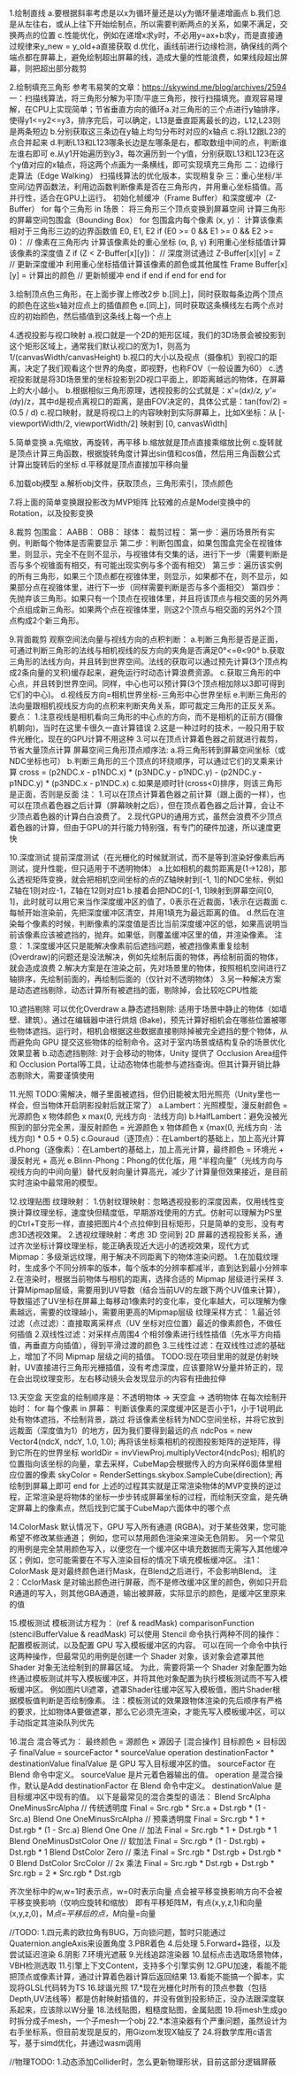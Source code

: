 
1.绘制直线
    a.要根据斜率考虑是以x为循环量还是以y为循环量递增画点
    b.我们总是从左往右，或从上往下开始绘制点，所以需要判断两点的关系，如果不满足，交换两点的位置
    c.性能优化，例如在递增x求y时，不必用y=ax+b求y，而是直接通过规律来y_new = y_old+a直接获取
    d.优化，画线前进行边缘检测，确保线的两个端点都在屏幕上，避免绘制超出屏幕的线，造成大量的性能浪费，如果线段超出屏幕，则把超出部分裁剪

2.绘制填充三角形
    参考韦易笑的文章：https://skywind.me/blog/archives/2594
    一：​​扫描线算法​​，将三角形分解为平顶/平底三角形，按行扫描填充。直观容易理解，在CPU上实现简单；​​节省垂直方向的循环​​
        a.对三角形的三个点进行y轴排序，使得y1<=y2<=y3，排序完后，可以确定，L13是垂直距离最长的边，L12,L23则是两条短边
        b.分别获取这三条边在y轴上均匀分布时对应的x轴点
        c.将L12跟L23的点合并起来
        d.判断L13和L123哪条长边是左哪条是右，都取数组中间的点，判断谁左谁右即可
        e.从y1开始遍历到y3，每次遍历到一个y值，分别获取L13和L123在这个y值对应的x轴点，将这两个点画为一条横线，即可实现填充三角形
    二：边缘行走算法（Edge Walking）
        扫描线算法的优化版本，实现稍复杂
    三：重心坐标/半空间/边界函数法​​，利用边函数判断像素是否在三角形内，并用重心坐标插值。高并行性，适合在GPU上运行。
        初始化帧缓冲（Frame Buffer）和深度缓冲（Z-Buffer）
        for 每个三角形 in 场景：
            将三角形三个顶点变换到屏幕空间
            计算三角形的屏幕空间包围盒（Bounding Box）
            for 包围盒内每个像素 (x, y)：
                计算该像素相对于三角形三边的边界函数值 E0, E1, E2
                if (E0 >= 0 && E1 >= 0 && E2 >= 0)： // 像素在三角形内
                    计算该像素处的重心坐标 (α, β, γ)
                    利用重心坐标插值计算该像素的深度值 Z
                    if (Z < Z-Buffer[x][y])： // 深度测试通过
                        Z-Buffer[x][y] = Z // 更新深度缓冲
                        利用重心坐标插值计算该像素的颜色或其他属性
                        Frame Buffer[x][y] = 计算出的颜色 // 更新帧缓冲
                    end if
                end if
            end for
        end for

3.绘制顶点色三角形，在上面步骤上修改2步
    b.[同上]，同时获取每条边两个顶点的颜色在这些x轴对应点上的插值颜色
    e.[同上]，同时获取这条横线左右两个点对应的初始颜色，然后插值到这条线上每一个点上

4.透视投影与视口映射
    a.视口就是一个2D的矩形区域，我们的3D场景会被投影到这个矩形区域上，通常我们默认视口的宽为1，则高为1/(canvasWidth/canvasHeight)
    b.视口的大小以及视点（摄像机）到视口的距离，决定了我们观看这个世界的角度，即视野，也称FOV（一般设置为60）
    c.透视投影就是将3D场景里的坐标投影到2D视口平面上，即距离越远的物体，在屏幕上的大小越小。
    b.根据相似三角形原理，透视投影的公式就是：x'=(d*x)/z, y'=(d*y)/z，其中d是视点离视口的距离，是由FOV决定的，具体公式是：tan(fov/2) = (0.5 / d)
    c.视口映射，就是将视口上的内容映射到实际屏幕上，比如X坐标：从 [-viewportWidth/2, viewportWidth/2] 映射到 [0, canvasWidth]

5.简单变换
    a.先缩放，再旋转，再平移
    b.缩放就是顶点直接乘缩放比例
    c.旋转就是顶点计算三角函数，根据旋转角度计算出sin值和cos值，然后用三角函数公式计算出旋转后的坐标
    d.平移就是顶点直接加平移向量

6.加载obj模型
    a.解析obj文件，获取顶点，三角形索引，顶点颜色

7.将上面的简单变换跟投影改为MVP矩阵
    比较难的点是Model变换中的Rotation，以及投影变换

8.裁剪
    包围盒：
        AABB：
        OBB：
        球体：
    裁剪过程：
        第一步：遍历场景所有实例，判断每个物体是否需要显示
        第二步：判断包围盒，如果包围盒完全在视锥体里，则显示，完全不在则不显示，与视锥体有交集的话，进行下一步（需要判断是否与多个视锥面有相交，有可能出现实例与多个面有相交）
        第三步：遍历该实例的所有三角形，如果三个顶点都在视锥体里，则显示，如果都不在，则不显示，如果部分点在视锥体里，进行下一步（同样需要判断是否与多个面相交）
        第四步：先抛弃该三角形。如果只有一个顶点在视锥体里，并且将该顶点与相交面的另外两个点组成新三角形。如果两个点在视锥体里，则这2个顶点与相交面的另外2个顶点构成2个新三角形。

9.背面裁剪
    观察空间法向量与视线方向的点积判断：
        a.判断三角形是否是正面，可通过判断三角形的法线与相机视线的反方向的夹角是否满足0°<=θ<90°
        b.获取三角形的法线方向，并且转到世界空间。法线的获取可以通过预先计算(3个顶点构成2条向量的叉积)缓存起来，避免运行时动态计算浪费资源。
        c.获取三角形的中心点，并且转到世界空间。同样，中心也可以预计算(3个顶点相加除以3即可得到它们的中心)。
        d.视线反方向=相机世界坐标-三角形中心世界坐标
        e.判断三角形的法向量跟相机视线反方向的点积来判断夹角关系，即可裁定三角形的正反关系。
        要点：
        1.注意视线是相机看向三角形的中心点的方向，而不是相机的正前方(摄像机朝向)，当时在这里卡很久一直计算错误
        2.这是一种过时的技术，一般只用于软件光栅化，现在的GPU计算不用这种
        3.可以在顶点计算着色器之前就进行裁剪，节省大量顶点计算
    屏幕空间三角形顶点顺序法:
        a.将三角形转到屏幕空间坐标（或NDC坐标也可）
        b.判断三角形的三个顶点的环绕顺序，可以通过它们的叉乘来计算
            cross = (p2NDC.x - p1NDC.x) * (p3NDC.y - p1NDC.y) - (p2NDC.y - p1NDC.y) * (p3NDC.x - p1NDC.x)
        c.如果是顺时针(cross<0)排序，则该三角形是正面，否则是反面
        注：
        1.可以在顶点计算着色器之前计算（跟上面的一样），也可以在顶点着色器之后计算（屏幕映射之后），但在顶点着色器之后计算，会让不少顶点着色器的计算白白浪费了。
        2.现代GPU的通用方式，虽然会浪费不少顶点着色器的计算，但由于GPU的并行能力特别强，有专门的硬件加速，所以速度更快

10.深度测试
    提前深度测试（在光栅化的时候就测试，而不是等到渲染好像素后再测试，提升性能，但只适用于不透明物体）
    a.比如相机的裁剪距离是(1->128)，那么透视矩阵变换，就会把相机空间坐标的点的Z轴映射到[-1, 1]的NDC坐标，例如Z轴在1则对应-1，Z轴在12则对应1
    b.接着会把NDC的[-1, 1]映射到屏幕空间[0, 1]，此时就可以用它来当作深度缓冲区的值了，0表示在近裁面，1表示在远裁面
    c.每帧开始渲染前，先把深度缓冲区清空，并用1填充为最远距离的值。
    d.然后在渲染每个像素的时候，判断像素的深度值是否比当前深度缓冲区的低，如果高说明当前该像素应该被遮挡的，抛弃。如果低，则覆盖缓冲区里的值，并渲染像素。
    注意：
    1.深度缓冲区只是能解决像素前后遮挡问题，被遮挡像素重复绘制(Overdraw)的问题还是没法解决，例如先绘制后面的物体，再绘制前面的物体，就会造成浪费
    2.解决方案是在渲染之前，先对场景里的物体，按照相机空间进行Z轴排序，先绘制前面的，再绘制后面的（仅针对不透明物体）
    3.另一种解决方案是动态遮挡剔除，动态计算所有被遮挡的面，剔除掉，会比较吃CPU性能

10.遮挡剔除
    可以优化Overdraw
    ​a.​静态遮挡剔除​​: 适用于场景中静止的物体（如墙壁、建筑）。通过在编辑器中进行​​烘焙 (Bake)​​，预先计算好相机会在哪些位置被哪些物体遮挡。运行时，相机会根据这些数据直接剔除掉被完全遮挡的​​整个物体​​，从而避免向 GPU 提交这些物体的绘制命令。这对于室内场景或结构复杂的场景优化效果显著
    b.​动态遮挡剔除​​: 对于会移动的物体，Unity 提供了 Occlusion Area组件和 Occlusion Portal等工具，让动态物体也能参与遮挡查询。但其计算开销比静态剔除大，需要谨慎使用

11.光照
    TODO:需解决，帽子里面被遮挡，但仍旧能被太阳光照亮（Unity里也一样会，但当物体开启阴影投射后就正常了）
    a.Lambert：光照模型，漫反射颜色 = 光源颜色 x 物体颜色 x max(0, 光线方向 · 法线方向)
    b.HalfLambert：避免没被光照到的部分完全黑，漫反射颜色 = 光源颜色 x 物体颜色 x {max(0, 光线方向 · 法线方向) * 0.5 + 0.5}
    c.Gouraud（逐顶点）：在Lambert的基础上，加上高光计算
    d.Phong（逐像素）：在Lambert的基础上，加上高光计算，最终颜色 = 环境光 + 漫反射光 + 高光
    e.Blinn-Phong：Phong的优化版，用 “半程向量”（光线方向与视线方向的中间向量）替代反射向量计算高光，减少了计算量但效果接近，是目前实时渲染中最常用的模型。

12.纹理贴图
    纹理映射：
        1.仿射纹理映射：忽略透视投影的深度因素，仅用线性变换计算纹理坐标，速度快但精度低，早期游戏使用的方式。仿射可以理解为PS里的Ctrl+T变形一样，直接把图片4个点拉伸到目标矩形，只是简单的变形，没有考虑3D透视效果。
        2.透视纹理映射：考虑 3D 空间到 2D 屏幕的透视投影关系，通过齐次坐标计算纹理坐标，能正确表现近大远小的透视效果，现代方式
    Mipmap：多级渐远纹理，用于解决不同距离下的物体渲染问题。
        1.在加载纹理时，生成多个不同分辨率的版本，每个版本的分辨率都减半，直到达到最小分辨率
        2.在渲染时，根据当前物体与相机的距离，选择合适的 Mipmap 层级进行采样
        3.计算Mipmap层级，需要用到UV导数（结合当前UV的左跟下两个UV值来计算），导数描述了UV坐标在屏幕上每移动1像素时的变化率，变化率越大，可以理解为像素越远，需要的纹理越小，需要用更高的Mipmap层级
    纹理采样方式：
        1.最近邻过滤（点过滤）：直接取离采样点（UV 坐标对应位置）最近的像素颜色，不做任何插值
        2.双线性过滤：对采样点周围4 个相邻像素进行线性插值（先水平方向插值，再垂直方向插值），得到平滑过渡的颜色
        3.三线性过滤：在双线性过滤的基础上，增加了不同 Mipmap 层级之间的插值。
    TODO:现在项目里用的就是仿射映射，UV直接进行三角形光栅插值，没有考虑深度，应该要除W分量并矫正的，现在会出现纹理变形，左右移动镜头会发现显示的内容有扭曲拉伸

13.天空盒
    天空盒的绘制顺序是：不透明物体 -> 天空盒 -> 透明物体
    在每次绘制开始时：
    for 每个像素 in 屏幕：
        判断该像素的深度缓冲区是否小于1，小于1说明此处有物体遮挡，不绘制背景，跳过
        将该像素坐标转为NDC空间坐标，并将它放到远裁面（深度值为1）的地方，因为我们要得到最远的点
            ndcPos = new Vector4(ndcX, ndcY, 1.0, 1.0);
        再将该坐标乘相机的视图投影矩阵的逆矩阵，得到它所在的世界坐标
            worldDir = invViewProj.multiplyVector4(ndcPos);
        相机的位置指向该坐标的向量，拿去采样，CubeMap会根据传入的方向采样6面体里相应位置的像素
            skyColor = RenderSettings.skybox.SampleCube(direction);
        再绘制到屏幕上即可
    end for
    上述的过程其实就是正常渲染物体的MVP变换的逆过程，正常渲染是将物体的坐标一步步转成屏幕坐标的过程，而绘制天空盒，是先确定屏幕上的像素点，然后找到它属于CubeMap六面体中的哪个点

14.ColorMask
    默认情况下，GPU 写入所有通道 (RGBA)。对于某些效果，您可能希望不修改某些通道；
    例如，您可以禁用颜色渲染来渲染无色阴影。
    另一个常见的用例是完全禁用颜色写入，以便您在一个缓冲区中填充数据而无需写入其他缓冲区；例如，您可能需要在不写入渲染目标的情况下填充模板缓冲区。
    注1：ColorMask 是对最终颜色进行Mask，在Blend之后进行，不会影响Blend。
    注2：CclorMask 是对输出颜色进行屏蔽，而不是修改缓冲区里的颜色，例如只开启R通道的写入，则其他GBA通道，输出被屏蔽，实际显示的颜色，是缓冲区里原来的值

15.模板测试
    模板测试方程为：
        (ref & readMask) comparisonFunction (stencilBufferValue & readMask)
    可以使用 Stencil 命令执行两种不同的操作：配置模板测试，以及配置 GPU 写入模板缓冲区的内容。
    可以在同一个命令中执行这两种操作，但最常见的用例是创建一个 Shader 对象，该对象会遮罩其他 Shader 对象无法绘制到的屏幕区域。
    为此，需要将第一个 Shader 对象配置为始终通过模板测试并写入模板缓冲区，并将其他对象配置为执行模板测试而不写入模板缓冲区。
    例如图片UI遮罩，遮罩Shader往缓冲区写入模板值，图片Shader根据模板值判断是否绘制像素。
    注：模板测试的效果跟物体渲染的先后顺序有严格的要求，比如物体A要做遮罩，那么它必须先渲染，才能先写入模板缓冲区，可以手动指定其渲染队列优先

16.混合
    混合等式为：
        最终颜色 = 源颜色 × 源因子 [混合操作] 目标颜色 × 目标因子
        finalValue = sourceFactor * sourceValue operation destinationFactor * destinationValue
        finalValue 是 GPU 写入目标缓冲区的值。
        sourceFactor 在 Blend 命令中定义。
        sourceValue 是片元着色器输出的值。
        operation 是混合操作，默认是Add
        destinationFactor 在 Blend 命令中定义。
        destinationValue 是目标缓冲区中现有的值。
    以下是最常见的混合类型的语法：
        Blend SrcAlpha OneMinusSrcAlpha     // 传统透明度 Final = Src.rgb * Src.a + Dst.rgb * (1 - Src.a)
        Blend One OneMinusSrcAlpha          // 预乘透明度 Final = Src.rgb * 1 + Dst.rgb * (1 - Src.a)
        Blend One One                       // 加法 Final = Src.rgb * 1 + Dst.rgb * 1
        Blend OneMinusDstColor One          // 软加法 Final = Src.rgb * (1 - Dst.rgb) + Dst.rgb * 1
        Blend DstColor Zero                 // 乘法 Final = Src.rgb * Dst.rgb + Dst.rgb * 0
        Blend DstColor SrcColor             // 2x 乘法 Final = Src.rgb * Dst.rgb + Dst.rgb * Src.rgb = 2 * Src.rgb * Dst.rgb



齐次坐标中的w,w=1时表示点，w=0时表示向量
​点​会​​被平移变换影响
​​方向不会​​被平移变换影响（仅响应旋转和缩放）
即有平移矩阵M，有点(x,y,z,1)和向量(x,y,z,0)，M*点=平移后的点，M*向量=向量




//TODO:
1.四元素的欧拉角有BUG，万向锁问题，暂时只能通过Quaternion.angleAxis来设置角度
3.PBR着色
4.后处理
5.Forward+路径，以及尝试延迟渲染
6.阴影
7.环境光遮蔽
9.光线追踪渲染器
10.鼠标点击选取场景物体，VBH检测选取
11.引擎上下文Content，支持多个引擎实例
12.GPU加速，看能不能把顶点或像素计算，通过计算着色器计算后返回结果
13.看能不能搞一个脚本，实现将GLSL代码转为TS
16.​球谐光照
17.*现在光栅化时所有的顶点参数（包括Depth,UV法线等）都是仿射映射插值的，并没有做到投影矫正，没办法跟深度联系起来，应该除以W分量
18.法线贴图，粗糙度贴图，金属贴图
19.将mesh生成go时拆分成子mesh，一个子mesh一个obj
22.*本渲染器有个严重问题，虽然设计为右手坐标系，但目前发现是反的，用Gizom发现X轴反了
24.将数学库用c语言写，基于simd优化，并通过wasm调用

//物理TODO:
1.动态添加Collider时，怎么更新物理形状，目前这部分逻辑屏蔽